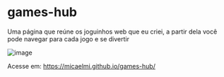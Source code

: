 # games-hub
Uma página que reúne os joguinhos web que eu criei, a partir dela você pode navegar para cada jogo e se divertir

![image](https://user-images.githubusercontent.com/66328408/222915012-399adf9d-3baf-4307-86bf-fad939cca27c.png)


Acesse em: https://micaelmi.github.io/games-hub/
